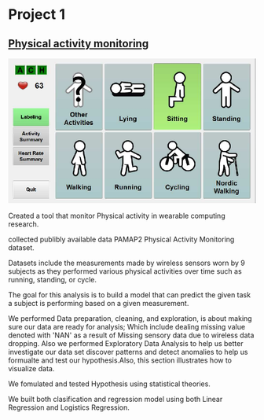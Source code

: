 
# Project 1

## [Physical activity monitoring](file:///Users/michaelolanipekun/Downloads/DataScienceRM_Report2.html)


![image1](physicalActivity.png)

Created a tool that  monitor Physical activity in wearable computing research.

collected publibly available data  PAMAP2 Physical Activity Monitoring dataset.

Datasets include the  measurements made by wireless sensors worn by 9 subjects as they performed various physical activities over time such as running, standing, or cycle. 

The  goal for this analysis is to build a model that can predict the given task a subject is performing based on a given measurement.

We performed Data preparation, cleaning, and exploration, is about making sure our data are ready for analysis; Which include dealing missing value denoted with 'NAN' as a result of Missing sensory data due to wireless data dropping. Also we performed Exploratory Data Analysis to help us better investigate our data set discover patterns and detect anomalies to help us formualte and test our hypothesis.Also, this section illustrates how to visualize data.

We fomulated and tested Hypothesis using statistical theories.

 We built both clasification and regression model using both  Linear Regression and Logistics Regression.
  
